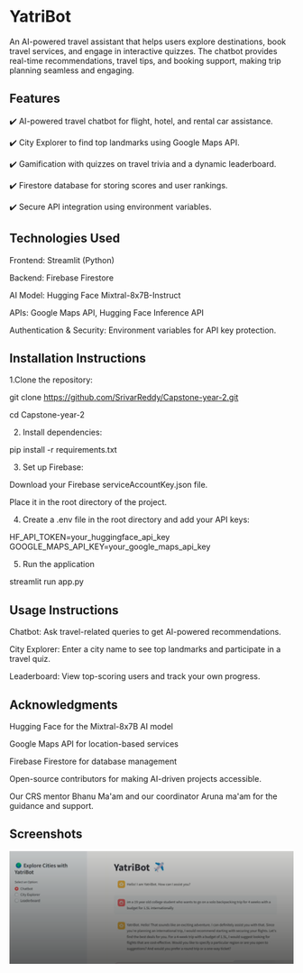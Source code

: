 
# YatriBot

An AI-powered travel assistant that helps users explore destinations, book travel services, and engage in interactive quizzes. The chatbot provides real-time recommendations, travel tips, and booking support, making trip planning seamless and engaging.


## Features

✔️ AI-powered travel chatbot for flight, hotel, and rental car assistance.

✔️ City Explorer to find top landmarks using Google Maps API.

✔️ Gamification with quizzes on travel trivia and a dynamic leaderboard.

✔️ Firestore database for storing scores and user rankings.

✔️ Secure API integration using environment variables.


## Technologies Used


Frontend: Streamlit (Python)

Backend: Firebase Firestore

AI Model: Hugging Face Mixtral-8x7B-Instruct

APIs: Google Maps API, Hugging Face Inference API

Authentication & Security: Environment variables for API key protection.
## Installation Instructions

1.Clone the repository:

git clone https://github.com/SrivarReddy/Capstone-year-2.git  

cd Capstone-year-2  

2. Install dependencies:

pip install -r requirements.txt  

3. Set up Firebase:

Download your Firebase serviceAccountKey.json file.

Place it in the root directory of the project.

4. Create a .env file in the root directory and add your API keys:

HF_API_TOKEN=your_huggingface_api_key  
GOOGLE_MAPS_API_KEY=your_google_maps_api_key  

5. Run the application 

streamlit run app.py  

## Usage Instructions

Chatbot: Ask travel-related queries to get AI-powered recommendations.

City Explorer: Enter a city name to see top landmarks and participate in a travel quiz.

Leaderboard: View top-scoring users and track your own progress.
## Acknowledgments

Hugging Face for the Mixtral-8x7B AI model

Google Maps API for location-based services

Firebase Firestore for database management

Open-source contributors for making AI-driven projects accessible.

Our CRS mentor Bhanu Ma'am and our coordinator Aruna ma'am for the guidance and support. 




## Screenshots

![YatraBot](https://github.com/SrivarReddy/Capstone-year-2/blob/ac7a79e461bf9d08126ab7de73cdda7b845882ae/image_2025-03-03_114254813.png)

